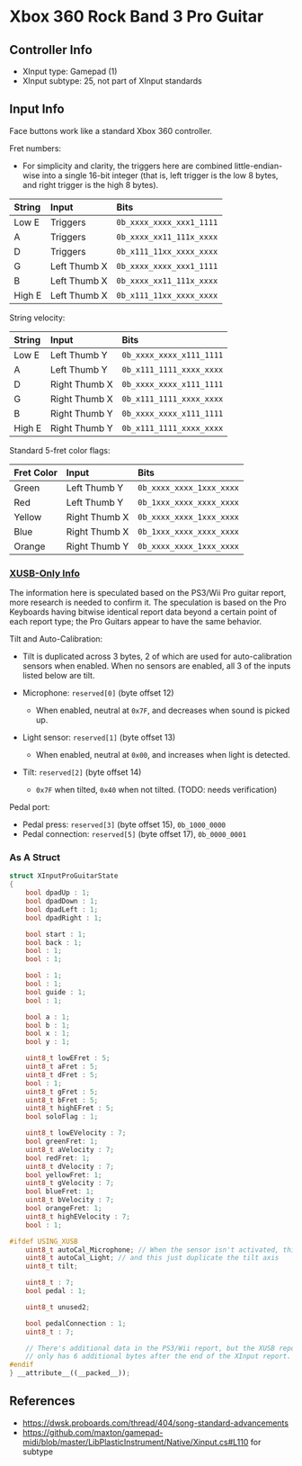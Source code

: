 # Xbox 360 Rock Band 3 Pro Guitar

## Controller Info

- XInput type: Gamepad (1)
- XInput subtype: 25, not part of XInput standards

## Input Info

Face buttons work like a standard Xbox 360 controller.

Fret numbers:

- For simplicity and clarity, the triggers here are combined little-endian-wise into a single 16-bit integer (that is, left trigger is the low 8 bytes, and right trigger is the high 8 bytes).

| String | Input         | Bits                     |
| :----- | :----         | :---                     |
| Low E  | Triggers      | `0b_xxxx_xxxx_xxx1_1111` |
| A      | Triggers      | `0b_xxxx_xx11_111x_xxxx` |
| D      | Triggers      | `0b_x111_11xx_xxxx_xxxx` |
| G      | Left Thumb X  | `0b_xxxx_xxxx_xxx1_1111` |
| B      | Left Thumb X  | `0b_xxxx_xx11_111x_xxxx` |
| High E | Left Thumb X  | `0b_x111_11xx_xxxx_xxxx` |

String velocity:

| String | Input         | Bits                     |
| :----- | :----         | :---                     |
| Low E  | Left Thumb Y  | `0b_xxxx_xxxx_x111_1111` |
| A      | Left Thumb Y  | `0b_x111_1111_xxxx_xxxx` |
| D      | Right Thumb X | `0b_xxxx_xxxx_x111_1111` |
| G      | Right Thumb X | `0b_x111_1111_xxxx_xxxx` |
| B      | Right Thumb Y | `0b_xxxx_xxxx_x111_1111` |
| High E | Right Thumb Y | `0b_x111_1111_xxxx_xxxx` |

Standard 5-fret color flags:

| Fret Color | Input         | Bits                     |
| :--------- | :----         | :---                     |
| Green      | Left Thumb Y  | `0b_xxxx_xxxx_1xxx_xxxx` |
| Red        | Left Thumb Y  | `0b_1xxx_xxxx_xxxx_xxxx` |
| Yellow     | Right Thumb X | `0b_xxxx_xxxx_1xxx_xxxx` |
| Blue       | Right Thumb X | `0b_1xxx_xxxx_xxxx_xxxx` |
| Orange     | Right Thumb Y | `0b_xxxx_xxxx_1xxx_xxxx` |

### [XUSB-Only Info](../../_Templates/Xbox%20360%20Base.md#xusb-only-info)

The information here is speculated based on the PS3/Wii Pro guitar report, more research is needed to confirm it. The speculation is based on the Pro Keyboards having bitwise identical report data beyond a certain point of each report type; the Pro Guitars appear to have the same behavior.

Tilt and Auto-Calibration:

- Tilt is duplicated across 3 bytes, 2 of which are used for auto-calibration sensors when enabled. When no sensors are enabled, all 3 of the inputs listed below are tilt.

- Microphone: `reserved[0]` (byte offset 12)
  - When enabled, neutral at `0x7F`, and decreases when sound is picked up.
- Light sensor: `reserved[1]` (byte offset 13)
  - When enabled, neutral at `0x00`, and increases when light is detected.
- Tilt: `reserved[2]` (byte offset 14)
  - `0x7F` when tilted, `0x40` when not tilted. (TODO: needs verification) 

Pedal port:

- Pedal press: `reserved[3]` (byte offset 15),  `0b_1000_0000`
- Pedal connection: `reserved[5]` (byte offset 17), `0b_0000_0001`

### As A Struct

```cpp
struct XInputProGuitarState
{
    bool dpadUp : 1;
    bool dpadDown : 1;
    bool dpadLeft : 1;
    bool dpadRight : 1;

    bool start : 1;
    bool back : 1;
    bool : 1;
    bool : 1;

    bool : 1;
    bool : 1;
    bool guide : 1;
    bool : 1;

    bool a : 1;
    bool b : 1;
    bool x : 1;
    bool y : 1;

    uint8_t lowEFret : 5;
    uint8_t aFret : 5;
    uint8_t dFret : 5;
    bool : 1;
    uint8_t gFret : 5;
    uint8_t bFret : 5;
    uint8_t highEFret : 5;
    bool soloFlag : 1;

    uint8_t lowEVelocity : 7;
    bool greenFret: 1;
    uint8_t aVelocity : 7;
    bool redFret: 1;
    uint8_t dVelocity : 7;
    bool yellowFret: 1;
    uint8_t gVelocity : 7;
    bool blueFret: 1;
    uint8_t bVelocity : 7;
    bool orangeFret: 1;
    uint8_t highEVelocity : 7;
    bool : 1;

#ifdef USING_XUSB
    uint8_t autoCal_Microphone; // When the sensor isn't activated, this
    uint8_t autoCal_Light; // and this just duplicate the tilt axis
    uint8_t tilt;

    uint8_t : 7;
    bool pedal : 1;

    uint8_t unused2;

    bool pedalConnection : 1;
    uint8_t : 7;

    // There's additional data in the PS3/Wii report, but the XUSB report
    // only has 6 additional bytes after the end of the XInput report.
#endif
} __attribute__((__packed__));
```

## References

- https://dwsk.proboards.com/thread/404/song-standard-advancements
- https://github.com/maxton/gamepad-midi/blob/master/LibPlasticInstrument/Native/Xinput.cs#L110 for subtype
